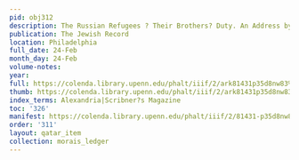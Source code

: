 ```yaml
---
pid: obj312
description: The Russian Refugees ? Their Brothers? Duty. An Address by Rev S. Morais.
publication: The Jewish Record
location: Philadelphia
full_date: 24-Feb
month_day: 24-Feb
volume-notes:
year:
full: https://colenda.library.upenn.edu/phalt/iiif/2/ark81431p35d8nw83%2FSHA256E-s6959279--f04bfb0298a6a1c623bdae145bcc1519f7cb2ede7bf7c3ed6f8a55de55bf8bbf.jpeg/full/3500,/0/default.jpg
thumb: https://colenda.library.upenn.edu/phalt/iiif/2/ark81431p35d8nw83%2FSHA256E-s6959279--f04bfb0298a6a1c623bdae145bcc1519f7cb2ede7bf7c3ed6f8a55de55bf8bbf.jpeg/full/!200,200/0/default.jpg
index_terms: Alexandria|Scribner?s Magazine
toc: '326'
manifest: https://colenda.library.upenn.edu/phalt/iiif/2/81431-p35d8nw83/manifest
order: '311'
layout: qatar_item
collection: morais_ledger
---
```

